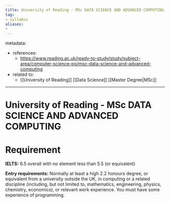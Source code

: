 ```yaml
---
title: University of Reading - MSc DATA SCIENCE AND ADVANCED COMPUTING
tag:
- syllabus
aliases:
- 
---
```


metadata:
- references:
	- https://www.reading.ac.uk/ready-to-study/study/subject-area/computer-science-pg/msc-data-science-and-advanced-computing
- related to:
	- [[University of Reading]] [[Data Science]] [[Master Degree|MSc]]
---

# University of Reading - MSc DATA SCIENCE AND ADVANCED COMPUTING

# Requirement

**IELTS:** 6.5 overall with no element less than 5.5 (or equivalent)

**Entry requirements:** Normally at least a high 2.2 honours degree, or equivalent from a university outside the UK, in computing or a related discipline (including, but not limited to, mathematics, engineering, physics, chemistry, economics), or relevant work experience. You must have some experience of programming.